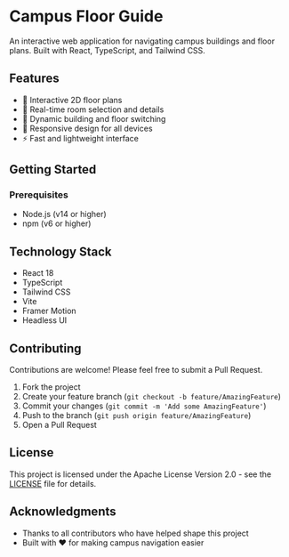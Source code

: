 # Campus Floor Guide

An interactive web application for navigating campus buildings and floor plans. Built with React, TypeScript, and Tailwind CSS.

## Features

- 🏢 Interactive 2D floor plans
- 🎯 Real-time room selection and details
- 🔄 Dynamic building and floor switching
- 📱 Responsive design for all devices
- ⚡ Fast and lightweight interface

## Getting Started

### Prerequisites

- Node.js (v14 or higher)
- npm (v6 or higher)

## Technology Stack

- React 18
- TypeScript
- Tailwind CSS
- Vite
- Framer Motion
- Headless UI

## Contributing

Contributions are welcome! Please feel free to submit a Pull Request.

1. Fork the project
2. Create your feature branch (`git checkout -b feature/AmazingFeature`)
3. Commit your changes (`git commit -m 'Add some AmazingFeature'`)
4. Push to the branch (`git push origin feature/AmazingFeature`)
5. Open a Pull Request

## License

This project is licensed under the Apache License Version 2.0 - see the [LICENSE](LICENSE) file for details.

## Acknowledgments

- Thanks to all contributors who have helped shape this project
- Built with ❤️ for making campus navigation easier